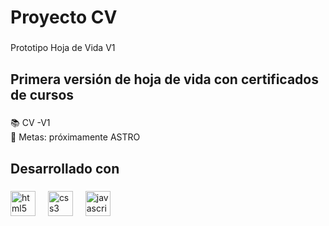 <h1 align="left">Proyecto CV</h1>

###

<p align="left">Prototipo Hoja de Vida V1</p>

###

<h2 align="left">Primera versión de hoja de vida con certificados de cursos</h2>

###

<p align="left">📚 CV -V1<br>🎯 Metas: próximamente ASTRO</p>

###

<h2 align="left">Desarrollado con</h2>

###

<div align="left">
  <img src="https://cdn.jsdelivr.net/gh/devicons/devicon/icons/html5/html5-original.svg" height="40" alt="html5 logo"  />
  <img width="12" />
  <img src="https://cdn.jsdelivr.net/gh/devicons/devicon/icons/css3/css3-original.svg" height="40" alt="css3 logo"  />
  <img width="12" />
  <img src="https://cdn.jsdelivr.net/gh/devicons/devicon/icons/javascript/javascript-original.svg" height="40" alt="javascript logo"  />
</div>

###